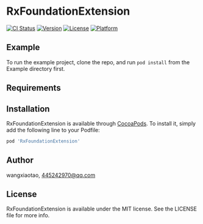 # RxFoundationExtension

[![CI Status](https://img.shields.io/travis/wangxiaotao/RxFoundationExtension.svg?style=flat)](https://travis-ci.org/wangxiaotao/RxFoundationExtension)
[![Version](https://img.shields.io/cocoapods/v/RxFoundationExtension.svg?style=flat)](https://cocoapods.org/pods/RxFoundationExtension)
[![License](https://img.shields.io/cocoapods/l/RxFoundationExtension.svg?style=flat)](https://cocoapods.org/pods/RxFoundationExtension)
[![Platform](https://img.shields.io/cocoapods/p/RxFoundationExtension.svg?style=flat)](https://cocoapods.org/pods/RxFoundationExtension)

## Example

To run the example project, clone the repo, and run `pod install` from the Example directory first.

## Requirements

## Installation

RxFoundationExtension is available through [CocoaPods](https://cocoapods.org). To install
it, simply add the following line to your Podfile:

```ruby
pod 'RxFoundationExtension'
```

## Author

wangxiaotao, 445242970@qq.com

## License

RxFoundationExtension is available under the MIT license. See the LICENSE file for more info.
